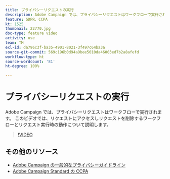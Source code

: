 ```yaml
---
title: プライバシーリクエストの実行
description: Adobe Campaign では、プライバシーリクエストはワークフローで実行されます。 このビデオでは、リクエストにアクセスしリクエストを削除するワークフローとリクエスト実行時の動作について説明します。
feature: GDPR、CCPA
kt: 1525
thumbnail: 22770.jpg
doc-type: feature video
activity: use
team: TM
exl-id: da796c3f-ba35-4901-8021-3f497c64ba3a
source-git-commit: 569c196b0d94a9bee5010da46003ed7b2a8afefd
workflow-type: ht
source-wordcount: '81'
ht-degree: 100%

---
```


# プライバシーリクエストの実行

Adobe Campaign では、プライバシーリクエストはワークフローで実行されます。 このビデオでは、リクエストにアクセスしリクエストを削除するワークフローとリクエスト実行時の動作について説明します。

>[!VIDEO](https://video.tv.adobe.com/v/22770?quality=12)

## その他のリソース

* [Adobe Campaign の一般的なプライバシーガイドライン](https://helpx.adobe.com/jp/campaign/kb/campaign-privacy-overview.html)
* [Adobe Campaign Standard の CCPA](https://helpx.adobe.com/jp/campaign/kb/acs-privacy.html#ccpa)

